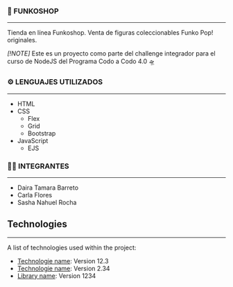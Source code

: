 ### 🚀 FUNKOSHOP
***
Tienda en línea Funkoshop. Venta de figuras coleccionables Funko Pop! originales.

_[!NOTE]_
Este es un proyecto como parte del challenge integrador para el curso de NodeJS del Programa Codo a Codo 4.0 🛸

### ⚙️ LENGUAJES UTILIZADOS
***
- HTML
- CSS
    - Flex
    - Grid
    - Bootstrap
- JavaScript
    - EJS


### 👨‍💻 INTEGRANTES
***
- Daira	Tamara Barreto
- Carla	Flores
- Sasha Nahuel	Rocha



## Technologies
***
A list of technologies used within the project:
* [Technologie name](https://example.com): Version 12.3 
* [Technologie name](https://example.com): Version 2.34
* [Library name](https://example.com): Version 1234